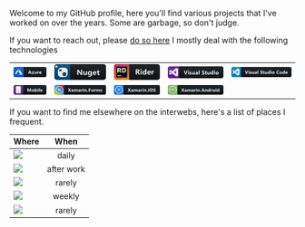 Welcome to my GitHub profile, here you'll find various projects that I've worked on over the years. Some are garbage, so don't judge.

If you want to reach out, please [do so here](https://github.com/ChaseFlorell/Feedback/issues/new)
I mostly deal with the following technologies

| | | | | |
| - | - | - | - | - |
| ![azure] | ![nuget] | ![rider] | ![vs] | ![vsc] |
| ![mobile] | ![xf] | ![xi] | ![xa] | |

If you want to find me elsewhere on the interwebs, here's a list of places I frequent.

| Where | When |
| :- | :-: |
|[![][tw]][tw_link] | daily |
|[![][ig]][ig_link] | after work |
|[![][li]][li_link] | rarely |
|[![][so]][so_link] | weekly |
|[![][reddit]][reddit_link] | rarely |

[tw]: https://github.com/ChaseFlorell/ColoredBadges/raw/master/svg/social/twitter.svg
[tw_link]: https://twitter.com/chaseflorell/
[ig]: https://github.com/ChaseFlorell/ColoredBadges/raw/master/svg/social/instagram.svg
[ig_link]: https://www.instagram.com/chaseflorell/
[li]: https://github.com/ChaseFlorell/ColoredBadges/raw/master/svg/social/linkedin.svg
[li_link]: https://www.linkedin.com/in/chaseflorell/
[so]: https://github.com/ChaseFlorell/ColoredBadges/raw/master/svg/social/stackoverflow.svg
[so_link]: https://stackoverflow.com/users/124069/chase-florell
[reddit]: https://github.com/ChaseFlorell/ColoredBadges/raw/master/svg/social/reddit.svg
[reddit_link]: https://www.reddit.com/u/ChaseFlorell

[azure]: https://github.com/ChaseFlorell/ColoredBadges/raw/master/svg/dev/services/azure.svg
[rider]: https://github.com/ChaseFlorell/ColoredBadges/raw/master/svg/dev/tools/jetbrains_rider.svg
[mobile]: https://github.com/ChaseFlorell/ColoredBadges/raw/master/svg/dev/misc/mobile.svg
[nuget]: https://github.com/ChaseFlorell/ColoredBadges/raw/master/svg/dev/services/nuget.svg
[vs]: https://github.com/ChaseFlorell/ColoredBadges/raw/master/svg/dev/tools/visualstudio.svg
[vsc]: https://github.com/ChaseFlorell/ColoredBadges/raw/master/svg/dev/tools/visualstudio_code.svg
[xf]: https://github.com/ChaseFlorell/ColoredBadges/raw/master/svg/dev/frameworks/xamarin_forms.svg
[xa]: https://github.com/ChaseFlorell/ColoredBadges/raw/master/svg/dev/frameworks/xamarin_android.svg
[xi]: https://github.com/ChaseFlorell/ColoredBadges/raw/master/svg/dev/frameworks/xamarin_ios.svg
